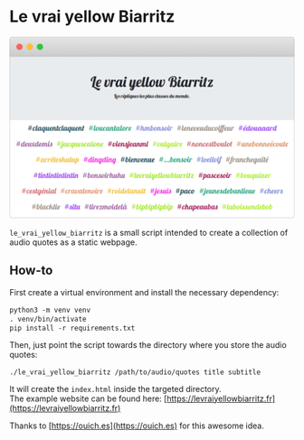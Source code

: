 Le vrai yellow Biarritz
=======================

![screenshot of example website](screenshot.png)

`le_vrai_yellow_biarritz` is a small script intended to create a collection of audio quotes as a static webpage.

## How-to

First create a virtual environment and install the necessary dependency:
```
python3 -m venv venv
. venv/bin/activate
pip install -r requirements.txt
```

Then, just point the script towards the directory where you store the audio quotes:
```
./le_vrai_yellow_biarritz /path/to/audio/quotes title subtitle
```

It will create the `index.html` inside the targeted directory.  
The example website can be found here: [https://levraiyellowbiarritz.fr](https://levraiyellowbiarritz.fr)

Thanks to [https://ouich.es](https://ouich.es) for this awesome idea.
